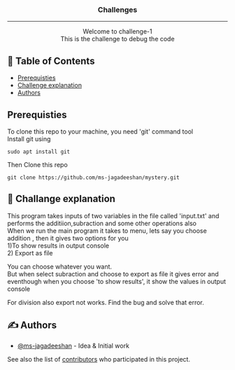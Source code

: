 

<h3 align="center">Challenges</h3>

---

<p align="center"> Welcome to challenge-1 <br>This is the challenge to debug the code
    <br> 
</p>

## 📝 Table of Contents

- [Prerequisties](#Prerequisties)
- [Challenge explanation](#about)
- [Authors](#authors)

## Prerequisties

To clone this repo to your machine, you need 'git' command tool
<br>
Install git using

```
sudo apt install git
```
Then Clone this repo 

```
git clone https://github.com/ms-jagadeeshan/mystery.git
```


## 🧐 Challange explanation <a name = "about"></a>

This program takes inputs of two variables in the file called 'input.txt' and performs the additiion,subraction and some other operations also
<br>
When we run the main program it takes to menu, lets say you choose addition , then it gives two options for you
<br>
1)To show results in output console
<br>
2) Export as file
<br>

You can choose whatever you want.
<br>
But when select subraction and choose to export as file it gives error  and eventhough when you choose 'to show results', it show the values in output console

For division also export not works.
Find the bug and solve that error.


## ✍️ Authors <a name = "authors"></a>

- [@ms-jagadeeshan](https://github.com/ms-jagadeeshan) - Idea & Initial work

See also the list of [contributors](https://github.com/kylelobo/ms-jagadeeshan/contributors) who participated in this project.
